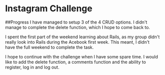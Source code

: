 Instagram Challenge
===================

##Progress
I have managed to setup 3 of the 4 CRUD options. I didn't manage to complete the delete function, which I hope to come back to.

I spent the first part of the weekend learning about Rails, as my group didn't really look into Rails during the Acebook first week. This meant, I didn't have the full weekend to complete the task.

I hope to continue with the challenge when I have some spare time. I would like to add the delete function, a comments function and the ability to register, log in and log out. 
